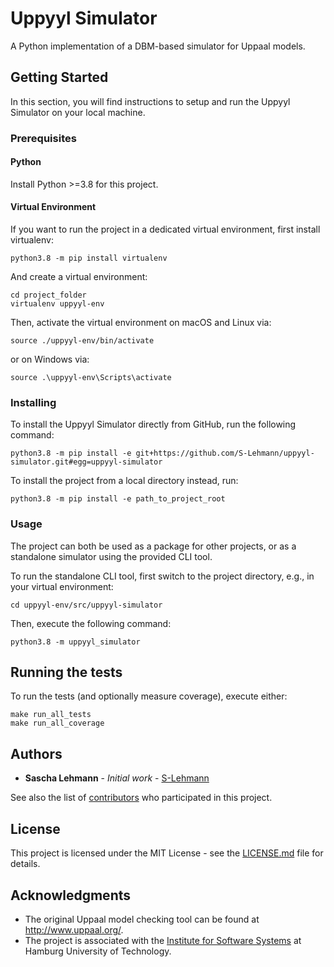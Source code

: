 # Uppyyl Simulator

A Python implementation of a DBM-based simulator for Uppaal models.

## Getting Started

In this section, you will find instructions to setup and run the Uppyyl Simulator on your local machine.

### Prerequisites

#### Python

Install Python >=3.8 for this project.

#### Virtual Environment

If you want to run the project in a dedicated virtual environment, first install virtualenv:
```
python3.8 -m pip install virtualenv
```

And create a virtual environment:

```
cd project_folder
virtualenv uppyyl-env
```

Then, activate the virtual environment on macOS and Linux via:

```
source ./uppyyl-env/bin/activate
```

or on Windows via:

```
source .\uppyyl-env\Scripts\activate
```

### Installing

To install the Uppyyl Simulator directly from GitHub, run the following command:

```
python3.8 -m pip install -e git+https://github.com/S-Lehmann/uppyyl-simulator.git#egg=uppyyl-simulator
```

To install the project from a local directory instead, run:

```
python3.8 -m pip install -e path_to_project_root
```

### Usage

The project can both be used as a package for other projects, or as a standalone simulator using the provided CLI tool.

To run the standalone CLI tool, first switch to the project directory, e.g., in your virtual environment:

```
cd uppyyl-env/src/uppyyl-simulator
```

Then, execute the following command:

```
python3.8 -m uppyyl_simulator
```

## Running the tests

To run the tests (and optionally measure coverage), execute either:

```
make run_all_tests
make run_all_coverage
```

## Authors

* **Sascha Lehmann** - *Initial work* - [S-Lehmann](https://github.com/S-Lehmann)

See also the list of [contributors](https://github.com/slehmann/uppyyl-simulator/contributors) who participated in this project.

## License

This project is licensed under the MIT License - see the [LICENSE.md](LICENSE.md) file for details.

## Acknowledgments

* The original Uppaal model checking tool can be found at http://www.uppaal.org/.
* The project is associated with the [Institute for Software Systems](https://www.tuhh.de/sts) at Hamburg University of Technology.
